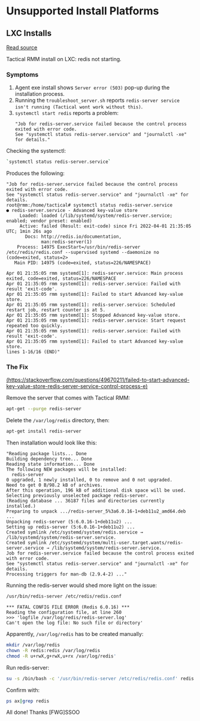 # Unsupported Install Platforms

## LXC Installs

[Read source](https://discord.com/channels/736478043522072608/959541976372502598)

Tactical RMM install on LXC: redis not starting.

### Symptoms

1. Agent exe install shows `Server error (503)` pop-up during the installation process.
2. Running the `troubleshoot_server.sh` reports `redis-server service isn't running (Tactical wont work without this)`.
3. `systemctl start redis` reports a problem:
   ```log
   "Job for redis-server.service failed because the control process exited with error code.
   See "systemctl status redis-server.service" and "journalctl -xe" for details."
   ```

Checking the systemctl:

```bash
`systemctl status redis-server.service`
```

Produces the following:

```log
"Job for redis-server.service failed because the control process exited with error code.
See "systemctl status redis-server.service" and "journalctl -xe" for details.
root@rmm:/home/tactical# systemctl status redis-server.service
● redis-server.service - Advanced key-value store
     Loaded: loaded (/lib/systemd/system/redis-server.service; enabled; vendor preset: enabled)
     Active: failed (Result: exit-code) since Fri 2022-04-01 21:35:05 UTC; 1min 26s ago
       Docs: http://redis.io/documentation,
             man:redis-server(1)
    Process: 14975 ExecStart=/usr/bin/redis-server /etc/redis/redis.conf --supervised systemd --daemonize no (code=exited, status=2>
   Main PID: 14975 (code=exited, status=226/NAMESPACE)

Apr 01 21:35:05 rmm systemd[1]: redis-server.service: Main process exited, code=exited, status=226/NAMESPACE
Apr 01 21:35:05 rmm systemd[1]: redis-server.service: Failed with result 'exit-code'.
Apr 01 21:35:05 rmm systemd[1]: Failed to start Advanced key-value store.
Apr 01 21:35:05 rmm systemd[1]: redis-server.service: Scheduled restart job, restart counter is at 5.
Apr 01 21:35:05 rmm systemd[1]: Stopped Advanced key-value store.
Apr 01 21:35:05 rmm systemd[1]: redis-server.service: Start request repeated too quickly.
Apr 01 21:35:05 rmm systemd[1]: redis-server.service: Failed with result 'exit-code'.
Apr 01 21:35:05 rmm systemd[1]: Failed to start Advanced key-value store.
lines 1-16/16 (END)"
```

### The Fix

[(https://stackoverflow.com/questions/49670211/failed-to-start-advanced-key-value-store-redis-server-service-control-process-e)](https://stackoverflow.com/questions/49670211/failed-to-start-advanced-key-value-store-redis-server-service-control-process-e)

Remove the server that comes with Tactical RMM:

```bash
apt-get --purge redis-server
```

Delete the `/var/log/redis` directory, then:

```bash
apt-get install redis-server
```

Then installation would look like this:

```log
"Reading package lists... Done
Building dependency tree... Done
Reading state information... Done
The following NEW packages will be installed:
  redis-server
0 upgraded, 1 newly installed, 0 to remove and 0 not upgraded.
Need to get 0 B/98.2 kB of archives.
After this operation, 196 kB of additional disk space will be used.
Selecting previously unselected package redis-server.
(Reading database ... 36187 files and directories currently installed.)
Preparing to unpack .../redis-server_5%3a6.0.16-1+deb11u2_amd64.deb ...
Unpacking redis-server (5:6.0.16-1+deb11u2) ...
Setting up redis-server (5:6.0.16-1+deb11u2) ...
Created symlink /etc/systemd/system/redis.service → /lib/systemd/system/redis-server.service.
Created symlink /etc/systemd/system/multi-user.target.wants/redis-server.service → /lib/systemd/system/redis-server.service.
Job for redis-server.service failed because the control process exited with error code.
See "systemctl status redis-server.service" and "journalctl -xe" for details.
Processing triggers for man-db (2.9.4-2) ..."
```

Running the redis-server would shed more light on the issue:

```bash
/usr/bin/redis-server /etc/redis/redis.conf
```

```log
*** FATAL CONFIG FILE ERROR (Redis 6.0.16) ***
Reading the configuration file, at line 260
>>> 'logfile /var/log/redis/redis-server.log'
Can't open the log file: No such file or directory'
```

Apparently, `/var/log/redis` has to be created manually:

```bash
mkdir /var/log/redis
chown -R redis:redis /var/log/redis
chmod -R u+rwX,g+rwX,u+rx /var/log/redis'
```

Run redis-server:

```bash
su -s /bin/bash -c '/usr/bin/redis-server /etc/redis/redis.conf' redis
```

Confirm with:

```bash
ps ax|grep redis
```

All done! Thanks [FWG]SSOO